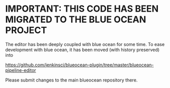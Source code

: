 # IMPORTANT: THIS CODE HAS BEEN MIGRATED TO THE BLUE OCEAN PROJECT

The editor has been deeply coupled with blue ocean for some time. 
To ease development with blue ocean, it has been moved (with history preserved) into

https://github.com/jenkinsci/blueocean-plugin/tree/master/blueocean-pipeline-editor

Please submit changes to the main blueocean repository there. 






